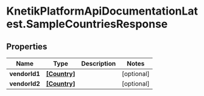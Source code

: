 # KnetikPlatformApiDocumentationLatest.SampleCountriesResponse

## Properties
Name | Type | Description | Notes
------------ | ------------- | ------------- | -------------
**vendorId1** | [**[Country]**](Country.md) |  | [optional] 
**vendorId2** | [**[Country]**](Country.md) |  | [optional] 


